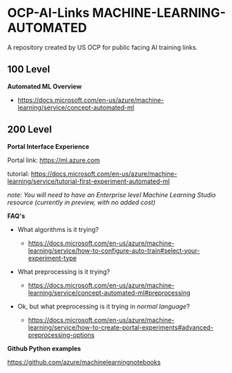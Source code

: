 # OCP-AI-Links MACHINE-LEARNING-AUTOMATED
A repository created by US OCP for public facing AI training links.  


## 100 Level

**Automated ML Overview**
  - https://docs.microsoft.com/en-us/azure/machine-learning/service/concept-automated-ml

## 200 Level

**Portal Interface Experience**

Portal link: https://ml.azure.com

tutorial: https://docs.microsoft.com/en-us/azure/machine-learning/service/tutorial-first-experiment-automated-ml

*note: You will need to have an Enterprise level Machine Learning Studio resource (currently in preview, with no added cost)*


**FAQ's**
  - What algorithms is it trying?
    - https://docs.microsoft.com/en-us/azure/machine-learning/service/how-to-configure-auto-train#select-your-experiment-type

  - What preprocessing is it trying?
    - https://docs.microsoft.com/en-us/azure/machine-learning/service/concept-automated-ml#preprocessing
    
  - Ok, but what preprocessing is it trying in *normal language*?
    - https://docs.microsoft.com/en-us/azure/machine-learning/service/how-to-create-portal-experiments#advanced-preprocessing-options
      
**Github Python examples**

https://github.com/azure/machinelearningnotebooks
